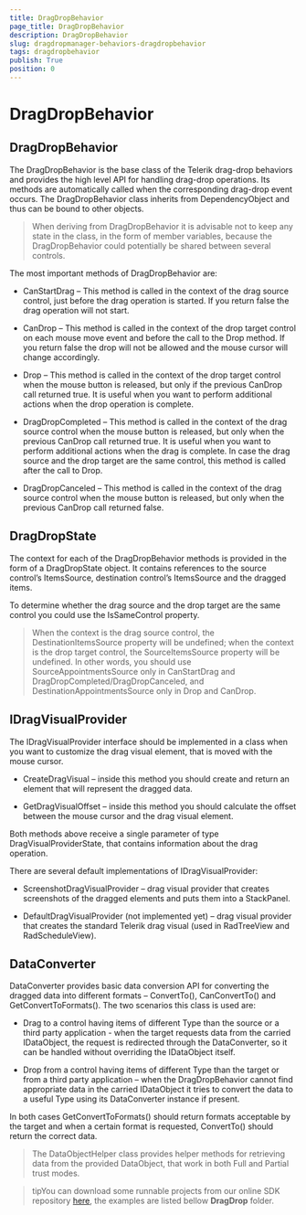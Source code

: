 ```yaml
---
title: DragDropBehavior
page_title: DragDropBehavior
description: DragDropBehavior
slug: dragdropmanager-behaviors-dragdropbehavior
tags: dragdropbehavior
publish: True
position: 0
---
```


# DragDropBehavior



## DragDropBehavior

The DragDropBehavior is the base class of the Telerik drag-drop behaviors and provides the high level API for handling drag-drop operations. Its methods are automatically called when the corresponding drag-drop event occurs. The DragDropBehavior class inherits from DependencyObject and thus can be bound to other objects.

>When deriving from DragDropBehavior it is advisable not to keep any state in the class, in the form of member variables, because the DragDropBehavior could potentially be shared between several controls.
      	

The most important methods of DragDropBehavior are:

* CanStartDrag – This method is called in the context of the drag source control, just before the drag operation is started. If you return false the drag operation will not start.

* CanDrop – This method is called in the context of the drop target control on each mouse move event and before the call to the Drop method. If you return false the drop will not be allowed and the mouse cursor will change accordingly.

* Drop – This method is called in the context of the drop target control when the mouse button is released, but only if the previous CanDrop call returned true. It is useful when you want to perform additional actions when the drop operation is complete.

* DragDropCompleted – This method is called in the context of the drag source control when the mouse button is released, but only when the previous CanDrop call returned true. It is useful when you want to perform additional actions when the drag is complete. In case the drag source and the drop target are the same control, this method is called after the call to Drop.

* DragDropCanceled – This method is called in the context of the drag source control when the mouse button is released, but only when the previous CanDrop call returned false.

## DragDropState

The context for each of the DragDropBehavior methods is provided in the form of a DragDropState object. It contains references to the source control’s ItemsSource, destination control’s ItemsSource and the dragged items.
      

To determine whether the drag source and the drop target are the same control you could use the IsSameControl property.

>When the context is the drag source control, the DestinationItemsSource property will be undefined; when the context is the drop target control, the SourceItemsSource property will be undefined. In other words, you should use SourceAppointmentsSource only in CanStartDrag and DragDropCompleted/DragDropCanceled, and DestinationAppointmentsSource only in Drop and CanDrop.
      

## IDragVisualProvider

The IDragVisualProvider interface should be implemented in a class when you want to customize the drag visual element, that is moved with the mouse cursor.
      	

* CreateDragVisual – inside this method you should create and return an element that will represent the dragged data.

* GetDragVisualOffset – inside this method you should calculate the offset between the mouse cursor and the drag visual element.

Both methods above receive a single parameter of type DragVisualProviderState, that contains information about the drag operation.



There are several default implementations of IDragVisualProvider:

* ScreenshotDragVisualProvider – drag visual provider that creates screenshots of the dragged elements and puts them into a StackPanel.

* DefaultDragVisualProvider (not implemented yet) – drag visual provider that creates the standard Telerik drag visual (used in RadTreeView and RadScheduleView).

## DataConverter

DataConverter provides basic data conversion API for converting the dragged data into different formats – ConvertTo(), CanConvertTo() and GetConvertToFormats(). The two scenarios this class is used are:

* Drag to a control having items of different Type than the source or a third party application - when the target requests data from the carried IDataObject, the request is redirected through the DataConverter, so it can be handled without overriding the IDataObject itself.

* Drop from a control having items of different Type than the target or from a third party application – when the DragDropBehavior cannot find appropriate data in the carried IDataObject it tries to convert the data to a useful Type using its DataConverter instance if present.

In both cases GetConvertToFormats() should return formats acceptable by the target and when a certain format is requested, ConvertTo() should return the correct data.

>The DataObjectHelper class provides helper methods for retrieving data from the provided DataObject, that work in both Full and Partial trust modes.

>tipYou can download some runnable projects from our online SDK repository
              [here](https://github.com/telerik/xaml-sdk), the examples are listed bellow __DragDrop__ folder.
            
